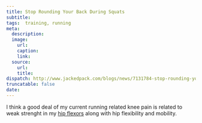 ```yaml
---
title: Stop Rounding Your Back During Squats
subtitle:
tags:  training, running
meta:
  description:
  image:
    url:
    caption:
    link:
  source:
    url:
    title:
dispatch: http://www.jackedpack.com/blogs/news/7131784-stop-rounding-your-back-during-squats
truncatable: false
date:
---
```


I think a good deal of my current running related knee pain is related to weak strenght in my [hip flexors][hipFlexors] along with hip flexibility and mobility.

[hipFlexors]: http://en.wikipedia.org/wiki/Hip_flexors

